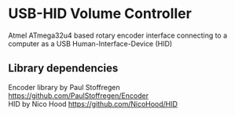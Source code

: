# USB-HID Volume Controller
 Atmel ATmega32u4 based rotary encoder interface connecting to a computer as a USB Human-Interface-Device (HID)

 ## Library dependencies

 Encoder library by Paul Stoffregen https://github.com/PaulStoffregen/Encoder \
 HID by Nico Hood https://github.com/NicoHood/HID
